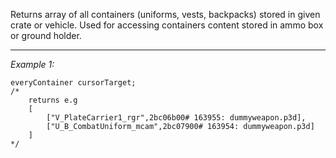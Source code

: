 Returns array of all containers (uniforms, vests, backpacks) stored in given crate or vehicle. Used for accessing containers content stored in ammo box or ground holder.


---
*Example 1:*
```sqf
everyContainer cursorTarget;
/*
	returns e.g
	[
		["V_PlateCarrier1_rgr",2bc06b00# 163955: dummyweapon.p3d],
		["U_B_CombatUniform_mcam",2bc07900# 163954: dummyweapon.p3d]
	]
*/
```